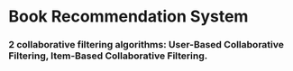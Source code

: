 # Book Recommendation System
### 2 collaborative filtering algorithms: User-Based Collaborative Filtering, Item-Based Collaborative Filtering.
